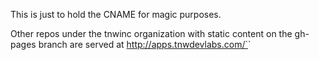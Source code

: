 This is just to hold the CNAME for magic purposes.

Other repos under the tnwinc organization with static content on the gh-pages branch are served at http://apps.tnwdevlabs.com/`<repo name>`
